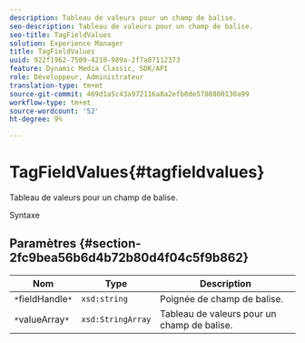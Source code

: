 ```yaml
---
description: Tableau de valeurs pour un champ de balise.
seo-description: Tableau de valeurs pour un champ de balise.
seo-title: TagFieldValues
solution: Experience Manager
title: TagFieldValues
uuid: 922f1962-7509-4210-989a-2f7a87112373
feature: Dynamic Media Classic, SDK/API
role: Développeur, Administrateur
translation-type: tm+mt
source-git-commit: 469d1a5c43a972116a8a2efb0de5708800130a99
workflow-type: tm+mt
source-wordcount: '52'
ht-degree: 9%

---
```



# TagFieldValues{#tagfieldvalues}

Tableau de valeurs pour un champ de balise.

Syntaxe

## Paramètres {#section-2fc9bea56b6d4b72b80d4f04c5f9b862}

| Nom | Type | Description |
|---|---|---|
| `*`fieldHandle`*` | `xsd:string` | Poignée de champ de balise. |
| `*`valueArray`*` | `xsd:StringArray` | Tableau de valeurs pour un champ de balise. |

